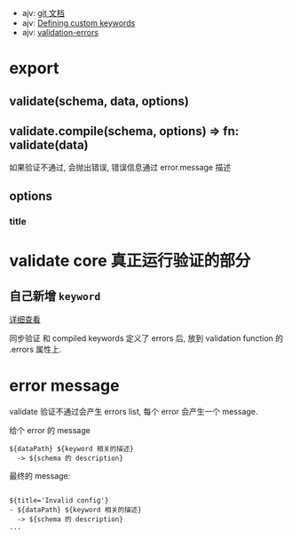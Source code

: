 - ajv: [git 文档](https://github.com/epoberezkin/ajv#defining-custom-keywords)
- ajv: [Defining custom keywords](https://github.com/epoberezkin/ajv/blob/master/CUSTOM.md)
- ajv: [validation-errors](https://github.com/epoberezkin/ajv#validation-errors)

# export

## validate(schema, data, options)


## validate.compile(schema, options) => fn: validate(data)

如果验证不通过, 会抛出错误, 错误信息通过 error.message 描述

## options

### title


# validate core 真正运行验证的部分


## 自己新增 `keyword`

[详细查看](./KEYWORD.md)

同步验证 和 compiled keywords 定义了 errors 后, 放到 validation function 的 .errors 属性上.



# error message

validate 验证不通过会产生 errors list, 每个 error 会产生一个 message.


给个 error 的 message
```
${dataPath} ${keyword 相关的描述}
  -> ${schema 的 description}
```

最终的 message:

```

${title='Invalid config'}
- ${dataPath} ${keyword 相关的描述}
  -> ${schema 的 description}
...

```

